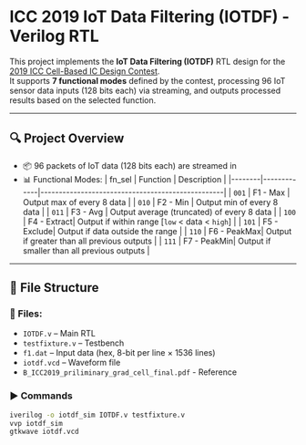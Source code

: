 # ICC 2019 IoT Data Filtering (IOTDF) - Verilog RTL

This project implements the **IoT Data Filtering (IOTDF)** RTL design for the [2019 ICC Cell-Based IC Design Contest](https://www.iccad-contest.org/).  
It supports **7 functional modes** defined by the contest, processing 96 IoT sensor data inputs (128 bits each) via streaming, and outputs processed results based on the selected function.

---

## 🔍 Project Overview

- 📦 96 packets of IoT data (128 bits each) are streamed in
- 📊 Functional Modes:
  | fn_sel | Function    | Description                                      |
  |--------|-------------|--------------------------------------------------|
  | `001`  | F1 - Max    | Output max of every 8 data                      |
  | `010`  | F2 - Min    | Output min of every 8 data                      |
  | `011`  | F3 - Avg    | Output average (truncated) of every 8 data     |
  | `100`  | F4 - Extract| Output if within range [`low` < data < `high`] |
  | `101`  | F5 - Exclude| Output if data outside the range               |
  | `110`  | F6 - PeakMax| Output if greater than all previous outputs    |
  | `111`  | F7 - PeakMin| Output if smaller than all previous outputs    |

---

## 📁 File Structure

### 🔧 Files:
- `IOTDF.v` – Main RTL
- `testfixture.v` – Testbench
- `f1.dat` – Input data (hex, 8-bit per line × 1536 lines)
- `iotdf.vcd` – Waveform file
- `B_ICC2019_priliminary_grad_cell_final.pdf` - Reference

### ▶️ Commands

```bash
iverilog -o iotdf_sim IOTDF.v testfixture.v
vvp iotdf_sim
gtkwave iotdf.vcd
